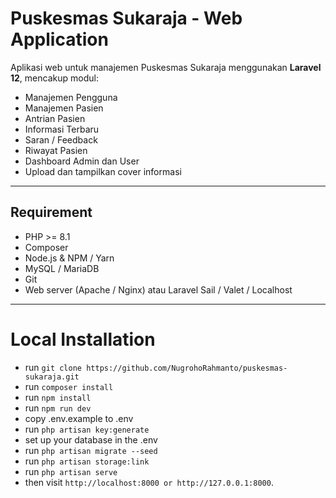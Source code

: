 # Puskesmas Sukaraja - Web Application

Aplikasi web untuk manajemen Puskesmas Sukaraja menggunakan **Laravel 12**, mencakup modul:

- Manajemen Pengguna
- Manajemen Pasien
- Antrian Pasien
- Informasi Terbaru
- Saran / Feedback
- Riwayat Pasien
- Dashboard Admin dan User
- Upload dan tampilkan cover informasi

---

## Requirement

- PHP >= 8.1
- Composer
- Node.js & NPM / Yarn
- MySQL / MariaDB
- Git
- Web server (Apache / Nginx) atau Laravel Sail / Valet / Localhost

---

# Local Installation
- run `` git clone https://github.com/NugrohoRahmanto/puskesmas-sukaraja.git ``
- run `` composer install `` 
- run `` npm install ``
- run `` npm run dev ``
- copy .env.example to .env
- run `` php artisan key:generate ``
- set up your database in the .env
- run `` php artisan migrate --seed ``
- run `` php artisan storage:link ``
- run `` php artisan serve ``
- then visit `` http://localhost:8000 or http://127.0.0.1:8000 ``.
